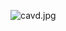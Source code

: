 ![cavd.jpg](https://shs3.b.qianxin.com/attack_forum/2023/01/attach-4a107f380fe5ed6b296fbde96af577c7456d8c88.jpg)